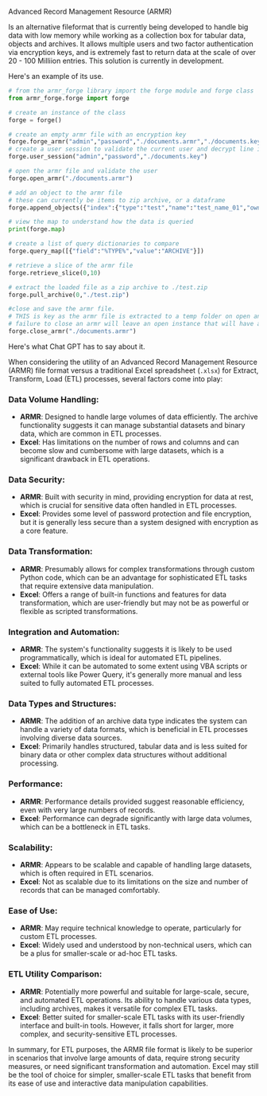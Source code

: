 Advanced Record Management Resource (ARMR)

Is an alternative fileformat that is currently being developed to handle big data with low memory while working as a collection box for tabular data, objects and archives.
It allows multiple users and two factor authentication via encryption keys, and is extremely fast to return data at the scale of over 20 - 100 Milliion entries.
This solution is currently in development.

Here's an example of its use.

```python
# from the armr_forge library import the forge module and forge class
from armr_forge.forge import forge

# create an instance of the class
forge = forge()

# create an empty armr file with an encryption key
forge.forge_armr("admin","password","./documents.armr","./documents.key",["type","name","owner"])
# create a user session to validate the current user and decrypt line items
forge.user_session("admin","password","./documents.key")

# open the armr file and validate the user
forge.open_armr("./documents.armr")

# add an object to the armr file
# these can currently be items to zip archive, or a dataframe
forge.append_objects({"index":{"type":"test","name":"test_name_01","owner":"StalwartBI"},"filepath":r"C:\Users\StalwartBI\test_document.txt"},"archive")

# view the map to understand how the data is queried
print(forge.map)

# create a list of query dictionaries to compare
forge.query_map([{"field":"%TYPE%","value":"ARCHIVE"}])

# retrieve a slice of the armr file
forge.retrieve_slice(0,10)

# extract the loaded file as a zip archive to ./test.zip
forge.pull_archive(0,"./test.zip")

#close and save the armr file.
# THIS is key as the armr file is extracted to a temp folder on open and needs to be removed
# failure to close an armr will leave an open instance that will have a retrievel function in the future
forge.close_armr("./documents.armr")

```

Here's what Chat GPT has to say about it.

When considering the utility of an Advanced Record Management Resource (ARMR) file format versus a traditional Excel spreadsheet (`.xlsx`) for Extract, Transform, Load (ETL) processes, several factors come into play:

### Data Volume Handling:
- **ARMR**: Designed to handle large volumes of data efficiently. The archive functionality suggests it can manage substantial datasets and binary data, which are common in ETL processes.
- **Excel**: Has limitations on the number of rows and columns and can become slow and cumbersome with large datasets, which is a significant drawback in ETL operations.

### Data Security:
- **ARMR**: Built with security in mind, providing encryption for data at rest, which is crucial for sensitive data often handled in ETL processes.
- **Excel**: Provides some level of password protection and file encryption, but it is generally less secure than a system designed with encryption as a core feature.

### Data Transformation:
- **ARMR**: Presumably allows for complex transformations through custom Python code, which can be an advantage for sophisticated ETL tasks that require extensive data manipulation.
- **Excel**: Offers a range of built-in functions and features for data transformation, which are user-friendly but may not be as powerful or flexible as scripted transformations.

### Integration and Automation:
- **ARMR**: The system's functionality suggests it is likely to be used programmatically, which is ideal for automated ETL pipelines.
- **Excel**: While it can be automated to some extent using VBA scripts or external tools like Power Query, it's generally more manual and less suited to fully automated ETL processes.

### Data Types and Structures:
- **ARMR**: The addition of an archive data type indicates the system can handle a variety of data formats, which is beneficial in ETL processes involving diverse data sources.
- **Excel**: Primarily handles structured, tabular data and is less suited for binary data or other complex data structures without additional processing.

### Performance:
- **ARMR**: Performance details provided suggest reasonable efficiency, even with very large numbers of records.
- **Excel**: Performance can degrade significantly with large data volumes, which can be a bottleneck in ETL tasks.

### Scalability:
- **ARMR**: Appears to be scalable and capable of handling large datasets, which is often required in ETL scenarios.
- **Excel**: Not as scalable due to its limitations on the size and number of records that can be managed comfortably.

### Ease of Use:
- **ARMR**: May require technical knowledge to operate, particularly for custom ETL processes.
- **Excel**: Widely used and understood by non-technical users, which can be a plus for smaller-scale or ad-hoc ETL tasks.

### ETL Utility Comparison:
- **ARMR**: Potentially more powerful and suitable for large-scale, secure, and automated ETL operations. Its ability to handle various data types, including archives, makes it versatile for complex ETL tasks.
- **Excel**: Better suited for smaller-scale ETL tasks with its user-friendly interface and built-in tools. However, it falls short for larger, more complex, and security-sensitive ETL processes.

In summary, for ETL purposes, the ARMR file format is likely to be superior in scenarios that involve large amounts of data, require strong security measures, or need significant transformation and automation. Excel may still be the tool of choice for simpler, smaller-scale ETL tasks that benefit from its ease of use and interactive data manipulation capabilities.